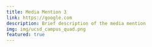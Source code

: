 ```yaml
---
title: Media Mention 3
link: https://google.com
description: Brief description of the media mention
img: img/ucsd_campus_quad.png
featured: true
---
```

